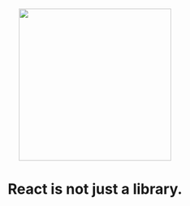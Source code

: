 <br />
<p align="center">
  <a href="https://ant.design">
    <img width="300" src="https://user-images.githubusercontent.com/49458012/165324263-957df2f0-ee7a-4c02-8584-544462aa62cd.png">
  </a>
</p>

<p align="center">
<h1 align="center">React is not just a library.<h1/>
</p>
